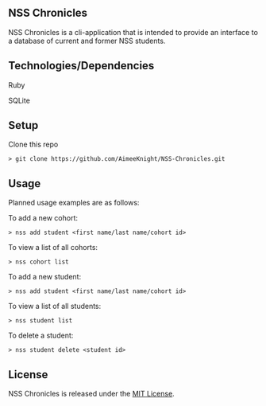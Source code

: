 ## NSS Chronicles

NSS Chronicles is a cli-application that is intended to provide an interface to a database of current and former NSS students.

## Technologies/Dependencies
Ruby

SQLite

## Setup

Clone this repo

`> git clone https://github.com/AimeeKnight/NSS-Chronicles.git`

## Usage

Planned usage examples are as follows:

To add a new cohort:

`> nss add student <first name/last name/cohort id>`

To view a list of all cohorts:

`> nss cohort list`

To add a new student:

`> nss add student <first name/last name/cohort id>`

To view a list of all students:

`> nss student list`

To delete a student:

`> nss student delete <student id>`

## License

NSS Chronicles is released under the [MIT License](http://www.opensource.org/licenses/MIT).
